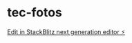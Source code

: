# tec-fotos

[Edit in StackBlitz next generation editor ⚡️](https://stackblitz.com/~/github.com/lparisb/tec-fotos)